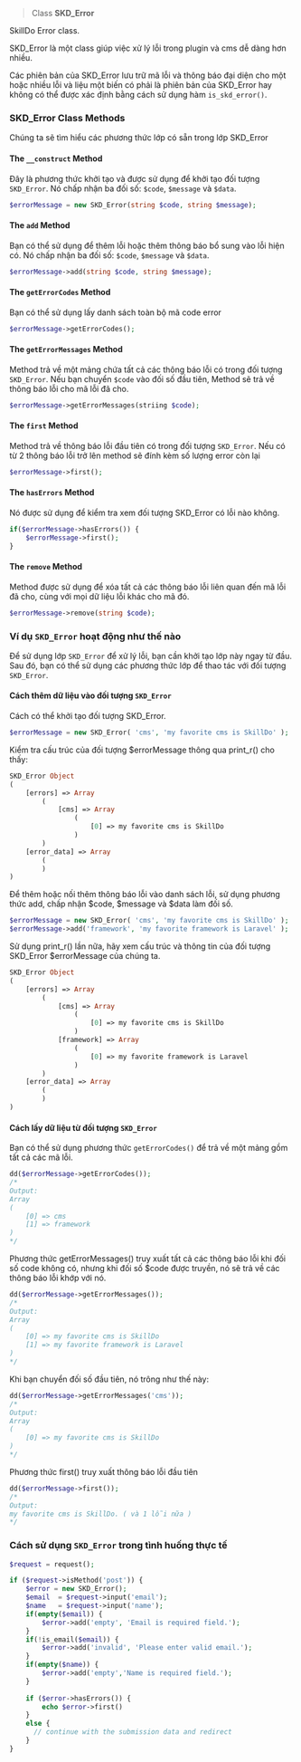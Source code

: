 > Class **SKD_Error**

SkillDo Error class.
>
SKD_Error là một class giúp việc xử lý lỗi trong plugin và cms dễ dàng hơn nhiều.
>
Các phiên bản của SKD_Error lưu trữ mã lỗi và thông báo đại diện cho một hoặc nhiều lỗi và liệu một biến có phải là phiên bản của SKD_Error hay không có thể được xác định bằng cách sử dụng hàm `is_skd_error()`.

### SKD_Error Class Methods
Chúng ta sẽ tìm hiểu các phương thức lớp có sẵn trong lớp SKD_Error

#### The `__construct` Method

Đây là phương thức khởi tạo và được sử dụng để khởi tạo đối tượng `SKD_Error`. Nó chấp nhận ba đối số: `$code`, `$message` và `$data`.

```php
$errorMessage = new SKD_Error(string $code, string $message);
```

#### The `add` Method

Bạn có thể sử dụng để thêm lỗi hoặc thêm thông báo bổ sung vào lỗi hiện có. Nó chấp nhận ba đối số: `$code`, `$message` và `$data`.

```php
$errorMessage->add(string $code, string $message);
```


#### The `getErrorCodes` Method

Bạn có thể sử dụng lấy danh sách toàn bộ mã code error

```php
$errorMessage->getErrorCodes();
```


#### The `getErrorMessages` Method

Method trả về một mảng chứa tất cả các thông báo lỗi có trong đối tượng `SKD_Error`. Nếu bạn chuyển `$code` vào đối số đầu tiên, Method sẽ trả về thông báo lỗi cho mã lỗi đã cho.

```php
$errorMessage->getErrorMessages(striing $code);
```

#### The `first` Method
Method trả về thông báo lỗi đầu tiên có trong đối tượng `SKD_Error`. Nếu có từ 2 thông báo lỗi trở lên method sẽ đính kèm số lượng error còn lại

```php
$errorMessage->first();
```

#### The `hasErrors` Method
Nó được sử dụng để kiểm tra xem đối tượng SKD_Error có lỗi nào không.

```php
if($errorMessage->hasErrors()) {
    $errorMessage->first();
}
```

#### The `remove` Method

Method được sử dụng để xóa tất cả các thông báo lỗi liên quan đến mã lỗi đã cho, cùng với mọi dữ liệu lỗi khác cho mã đó.

```php
$errorMessage->remove(string $code);
```


### Ví dụ `SKD_Error` hoạt động như thế nào
Để sử dụng lớp `SKD_Error` để xử lý lỗi, bạn cần khởi tạo lớp này ngay từ đầu. Sau đó, bạn có thể sử dụng các phương thức lớp để thao tác với đối tượng `SKD_Error`.

#### Cách thêm dữ liệu vào đối tượng `SKD_Error`
Cách có thể khởi tạo đối tượng SKD_Error.
```php
$errorMessage = new SKD_Error( 'cms', 'my favorite cms is SkillDo' );
```
Kiểm tra cấu trúc của đối tượng $errorMessage thông qua print_r() cho thấy:
```php
SKD_Error Object
(
    [errors] => Array
        (
            [cms] => Array
                (
                    [0] => my favorite cms is SkillDo
                )
        )
    [error_data] => Array
        (
        )
)
```

Để thêm hoặc nối thêm thông báo lỗi vào danh sách lỗi, sử dụng phương thức add, chấp nhận $code, $message và $data làm đối số.

```php
$errorMessage = new SKD_Error( 'cms', 'my favorite cms is SkillDo' );
$errorMessage->add('framework', 'my favorite framework is Laravel' );
```

Sử dụng print_r() lần nữa, hãy xem cấu trúc và thông tin của đối tượng SKD_Error $errorMessage của chúng ta.

```php
SKD_Error Object
(
    [errors] => Array
        (
            [cms] => Array
                (
                    [0] => my favorite cms is SkillDo
                )
            [framework] => Array
                (
                    [0] => my favorite framework is Laravel
                )
        )
    [error_data] => Array
        (
        )
)
```

#### Cách lấy dữ liệu từ đối tượng `SKD_Error`

Bạn có thể sử dụng phương thức `getErrorCodes()` để trả về một mảng gồm tất cả các mã lỗi.

```php
dd($errorMessage->getErrorCodes());
/* 
Output: 
Array 
( 
    [0] => cms 
    [1] => framework 
) 
*/
```

Phương thức getErrorMessages() truy xuất tất cả các thông báo lỗi khi đối số code không có, nhưng khi đối số $code được truyền, nó sẽ trả về các thông báo lỗi khớp với nó.

```php
dd($errorMessage->getErrorMessages());
/* 
Output: 
Array 
( 
    [0] => my favorite cms is SkillDo 
    [1] => my favorite framework is Laravel 
) 
*/
```
Khi bạn chuyển đối số đầu tiên, nó trông như thế này:

```php
dd($errorMessage->getErrorMessages('cms'));
/* 
Output: 
Array 
( 
    [0] => my favorite cms is SkillDo 
) 
*/
```

Phương thức first() truy xuất thông báo lỗi đầu tiên

```php
dd($errorMessage->first());
/* 
Output: 
my favorite cms is SkillDo. ( và 1 lỗi nữa )
*/
```

### Cách sử dụng `SKD_Error` trong tình huống thực tế

```php
$request = request();

if ($request->isMethod('post')) {
    $error = new SKD_Error();
    $email  = $request->input('email');
    $name   = $request->input('name');
    if(empty($email)) {
        $error->add('empty', 'Email is required field.');
    }
    if(!is_email($email)) {
        $error->add('invalid', 'Please enter valid email.');
    }
    if(empty($name)) {
        $error->add('empty','Name is required field.');
    }
    
    if ($error->hasErrors()) {
        echo $error->first()
    } 
    else {
      // continue with the submission data and redirect 
    }
}
```
